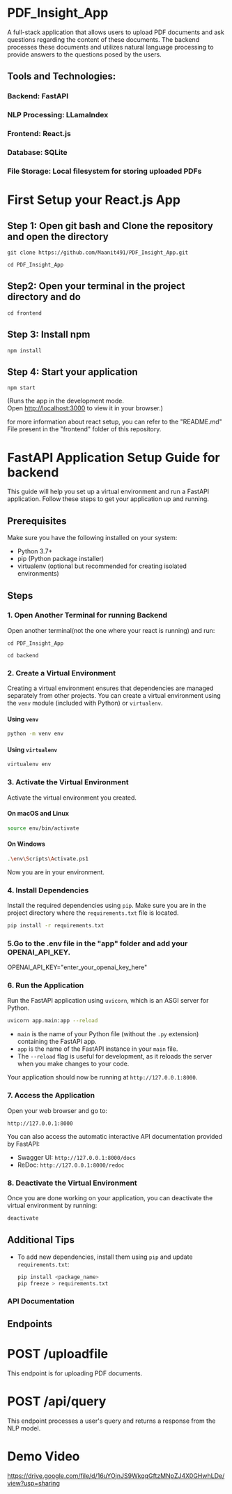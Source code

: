 # PDF_Insight_App
A full-stack application that allows users to upload PDF documents and ask questions regarding the content of these documents. The backend processes these documents and utilizes natural language processing to provide answers to the questions posed by the users.
## Tools and Technologies:

### Backend: FastAPI
### NLP Processing: LLamaIndex
### Frontend: React.js
### Database: SQLite
### File Storage: Local filesystem for storing uploaded PDFs

# First Setup your React.js App

## Step 1: Open git bash and Clone the repository and open the directory

`git clone https://github.com/Maanit491/PDF_Insight_App.git`

`cd PDF_Insight_App`

## Step2: Open your terminal in the project directory and do

`cd frontend`

## Step 3: Install npm

`npm install`

## Step 4: Start your application

`npm start` 

(Runs the app in the development mode.\
Open [http://localhost:3000](http://localhost:3000) to view it in your browser.)

for more information about react setup, you can refer to the "README.md" File present in the "frontend" folder of this repository.

# FastAPI Application Setup Guide for backend

This guide will help you set up a virtual environment and run a FastAPI application. Follow these steps to get your application up and running.

## Prerequisites

Make sure you have the following installed on your system:
- Python 3.7+
- pip (Python package installer)
- virtualenv (optional but recommended for creating isolated environments)

## Steps

### 1. Open Another Terminal for running Backend

Open another terminal(not the one where your react is running) and run:

`cd PDF_Insight_App`

`cd backend`

### 2. Create a Virtual Environment

Creating a virtual environment ensures that dependencies are managed separately from other projects. You can create a virtual environment using the `venv` module (included with Python) or `virtualenv`.

#### Using `venv`

```sh
python -m venv env
```

#### Using `virtualenv`

```sh
virtualenv env
```

### 3. Activate the Virtual Environment

Activate the virtual environment you created.

#### On macOS and Linux

```sh
source env/bin/activate
```

#### On Windows

```sh
.\env\Scripts\Activate.ps1
```
Now you are in your environment.


### 4. Install Dependencies

Install the required dependencies using `pip`. Make sure you are in the project directory where the `requirements.txt` file is located.

```sh
pip install -r requirements.txt
```
### 5.Go to the .env file in the "app" folder and add your OPENAI_API_KEY.

OPENAI_API_KEY="enter_your_openai_key_here"


### 6. Run the Application

Run the FastAPI application using `uvicorn`, which is an ASGI server for Python.

```sh
uvicorn app.main:app --reload
```

- `main` is the name of your Python file (without the `.py` extension) containing the FastAPI app.
- `app` is the name of the FastAPI instance in your `main` file.
- The `--reload` flag is useful for development, as it reloads the server when you make changes to your code.

Your application should now be running at `http://127.0.0.1:8000`.

### 7. Access the Application

Open your web browser and go to:

```
http://127.0.0.1:8000
```

You can also access the automatic interactive API documentation provided by FastAPI:

- Swagger UI: `http://127.0.0.1:8000/docs`
- ReDoc: `http://127.0.0.1:8000/redoc`

### 8. Deactivate the Virtual Environment

Once you are done working on your application, you can deactivate the virtual environment by running:

```sh
deactivate
```

## Additional Tips

- To add new dependencies, install them using `pip` and update `requirements.txt`:

  ```sh
  pip install <package_name>
  pip freeze > requirements.txt
  ```
### API Documentation
## Endpoints

# POST /uploadfile

This endpoint is for uploading PDF documents.

# POST /api/query

This endpoint processes a user's query and returns a response from the NLP model.

# Demo Video

https://drive.google.com/file/d/16uYOjnJS9WkqqGftzMNpZJ4X0GHwhLDe/view?usp=sharing
